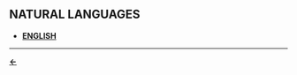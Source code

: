 ## NATURAL LANGUAGES
- [**ENGLISH**](https://github.com/raphaelkaique1/study/tree/main/0-languages/english)
---
[**<-**](https://github.com/raphaelkaique1/study/tree/main)